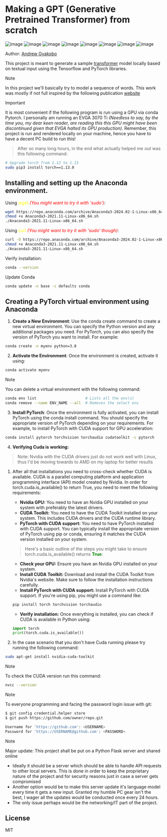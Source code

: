 # Making a GPT (Generative Pretrained Transformer) from scratch

![image](https://img.shields.io/badge/Python-FFD43B?style=for-the-badge&logo=python&logoColor=blue)
![image](https://img.shields.io/badge/Numpy-777BB4?style=for-the-badge&logo=numpy&logoColor=white)
![image](https://img.shields.io/badge/Pandas-2C2D72?style=for-the-badge&logo=pandas&logoColor=white)
![image](https://img.shields.io/badge/TensorFlow-FF6F00?style=for-the-badge&logo=TensorFlow&logoColor=white)
![image](https://img.shields.io/badge/PyTorch-EE4C2C?style=for-the-badge&logo=pytorch&logoColor=white)
![image](https://img.shields.io/badge/ChatGPT-74aa9c?style=for-the-badge&logo=openai&logoColor=white)
![image](https://img.shields.io/badge/windows%20terminal-4D4D4D?style=for-the-badge&logo=windows%20terminal&logoColor=white)
![image](https://img.shields.io/badge/windows%20terminal-4D4D4D?style=for-the-badge&logo=windows%20terminal&logoColor=white)

Author: [Andrew Gyakobo](https://github.com/Gyakobo)

This project is meant to generate a sample [transformer](https://pypi.org/project/transformers/) model locally based on textual input using the Tensorflow and PyTorch libraries.

>[!NOTE]
>In this project we'll basically try to model a sequence of words. This work was mostly if not full inspired by the following publication [website](https://arxiv.org/pdf/1706.03762.pdf)

>[!IMPORTANT]
>It is most convenient if the following program is run using a GPU via conda Pytorch. I personally am running an EVGA 3070 Ti *(Needless to say, by the time you, my dear keen reader, are reading this this GPU might have been discontinued given that EVGA halted its GPU production)*. Remember, this project is run and rendered locally on your machine, hence you have to have a decent PC build to run this!

> After so many long hours, in the end what actually helped me out was this following command:

```bash
# Upgrade torch from 1.12 to 1.13
sudo pip3 install torch==1.13.0
```

## Installing and setting up the Anaconda environment. 
Using <span style="color:yellow">wget</span> <span style="color:red">*(You might want to try it with 'sudo')*</span>:
```bash
wget https://repo.anaconda.com/archive/Anaconda3-2024.02-1-Linux-x86_64.sh 
chmod +x Anaconda3-2021.11-Linux-x86_64.sh
./Anaconda3-2021.11-Linux-x86_64.sh
```

Using <span style="color:yellow">curl</span> <span style="color:red">*(You might want to try it with 'sudo' though)*</span>:
```bash
curl -O https://repo.anaconda.com/archive/Anaconda3-2024.02-1-Linux-x86_64.sh 
chmod +x Anaconda3-2021.11-Linux-x86_64.sh
./Anaconda3-2021.11-Linux-x86_64.sh
```

Verify installation:
```bash
conda --version
```

Update Conda
```bash
conda update -n base -c defaults conda
```

## Creating a PyTorch virtual environment using Anaconda
1. **Create a New Environment**: Use the conda create command to create a new virtual environment. You can specify the Python version and any additional packages you need. For PyTorch, you can also specify the version of PyTorch you want to install. For example:

```bash
conda create -n myenv python=3.8
```
2. **Activate the Environment**: Once the environment is created, activate it using:

```bash
conda activate myenv 
```

>[!NOTE] 
>You can delete a virtual environment with the following command:
```bash 
conda env list                      # Lists all the env(s) 
conda remove --name ENV_NAME --all  # Removes the select env
```

3. **Install PyTorch**: Once the environment is fully activated, you can install PyTorch using the conda install command. You should specify the appropriate version of PyTorch depending on your requirements. For example, to install PyTorch with CUDA support for GPU acceleration:

```bash
conda install pytorch torchvision torchaudio cudatoolkit -c pytorch 
```
4. **Verifying Cuda is working:**

> Note: Nvidia with the CUDA drivers just do not work well with Linux, thus I'd be moving towards to AMD on my laptop for better results

   1. After all that installations you need to cross-check whether CUDA is available. CUDA is a parallel computing platform and application programming interface (API) model created by Nvidia. In order for torch.cuda.is_available() to return True, you need to meet the following requirements:

      * **Nvidia GPU:** You need to have an Nvidia GPU installed on your system with preferably the latest drivers.
      * **CUDA Toolkit:** You need to have the CUDA Toolkit installed on your system. This includes CUDA drivers and the CUDA runtime library.
      * **PyTorch with CUDA support:** You need to have PyTorch installed with CUDA support. You can typically install the appropriate version of PyTorch using pip or conda, ensuring it matches the CUDA version installed on your system.
 
       > Here's a basic outline of the steps you might take to ensure torch.cuda.is_available() returns <span style=" color: green">**True**</span>:
 
      * **Check your GPU:** Ensure you have an Nvidia GPU installed on your system.
      * **Install CUDA Toolkit:** Download and install the CUDA Toolkit from Nvidia's website. Make sure to follow the installation instructions carefully.
      * **Install PyTorch with CUDA support:** Install PyTorch with CUDA support. If you're using pip, you might use a command like:
      ```bash
      pip install torch torchvision torchaudio
      ```
      * **Verify installation:** Once everything is installed, you can check if CUDA is available in Python using: 
      ```python
      import torch
      print(torch.cuda.is_available())
      ```

   2. In the case scenario that you don't have Cuda running please try running the following command:
   ```bash
   sudo apt-get install nvidia-cuda-toolkit
   ```
   >[!Note]
   >To check the CUDA version run this command:
   
   ```bash
   nvcc --version
   ```

>[!Note] 
>To everyone programming and facing the password login issue with git:

```bash
$ git config credential.helper store
$ git push https://github.com/owner/repo.git

Username for 'https://github.com': <USERNAME>
Password for 'https://USERNAME@github.com': <PASSWORD>
```

>[!Note] 
>Major update: This project shall be put on a Python Flask server and shared online

* Ideally it should be a server which should be able to handle API requests to other local servers. This is done in order to keep the proprietary nature of the project and for security reasons just in case a server gets compromised
* Another option would be to make this server update it's language model every time it gets a new input. Granted my humble PC gear isn't the best, I wager all the updates would be conducted once every 24 hours.
* The only issue perhaps would be the networking/IT part of the project.

## License
MIT 
